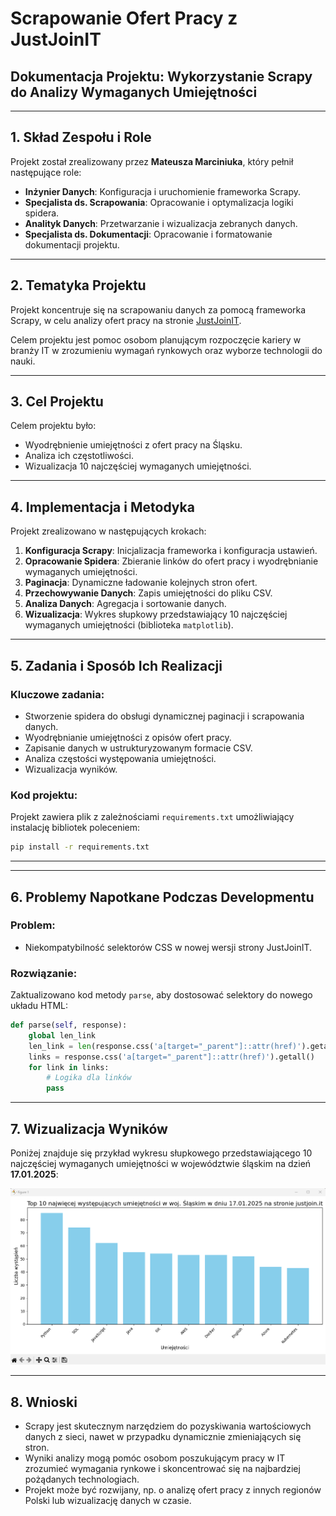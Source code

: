 # Scrapowanie Ofert Pracy z JustJoinIT

## Dokumentacja Projektu: Wykorzystanie Scrapy do Analizy Wymaganych Umiejętności

---

## 1. Skład Zespołu i Role
Projekt został zrealizowany przez **Mateusza Marciniuka**, który pełnił następujące role:
- **Inżynier Danych**: Konfiguracja i uruchomienie frameworka Scrapy.
- **Specjalista ds. Scrapowania**: Opracowanie i optymalizacja logiki spidera.
- **Analityk Danych**: Przetwarzanie i wizualizacja zebranych danych.
- **Specjalista ds. Dokumentacji**: Opracowanie i formatowanie dokumentacji projektu.

---

## 2. Tematyka Projektu
Projekt koncentruje się na scrapowaniu danych za pomocą frameworka Scrapy, w celu analizy ofert pracy na stronie [JustJoinIT](https://justjoin.it). 

Celem projektu jest pomoc osobom planującym rozpoczęcie kariery w branży IT w zrozumieniu wymagań rynkowych oraz wyborze technologii do nauki.

---

## 3. Cel Projektu
Celem projektu było:
- Wyodrębnienie umiejętności z ofert pracy na Śląsku.
- Analiza ich częstotliwości.
- Wizualizacja 10 najczęściej wymaganych umiejętności.

---

## 4. Implementacja i Metodyka
Projekt zrealizowano w następujących krokach:
1. **Konfiguracja Scrapy**: Inicjalizacja frameworka i konfiguracja ustawień.
2. **Opracowanie Spidera**: Zbieranie linków do ofert pracy i wyodrębnianie wymaganych umiejętności.
3. **Paginacja**: Dynamiczne ładowanie kolejnych stron ofert.
4. **Przechowywanie Danych**: Zapis umiejętności do pliku CSV.
5. **Analiza Danych**: Agregacja i sortowanie danych.
6. **Wizualizacja**: Wykres słupkowy przedstawiający 10 najczęściej wymaganych umiejętności (biblioteka `matplotlib`).

---

## 5. Zadania i Sposób Ich Realizacji
### Kluczowe zadania:
- Stworzenie spidera do obsługi dynamicznej paginacji i scrapowania danych.
- Wyodrębnianie umiejętności z opisów ofert pracy.
- Zapisanie danych w ustrukturyzowanym formacie CSV.
- Analiza częstości występowania umiejętności.
- Wizualizacja wyników.

### Kod projektu:
Projekt zawiera plik z zależnościami `requirements.txt` umożliwiający instalację bibliotek poleceniem:
```bash
pip install -r requirements.txt
```

---

---

## 6. Problemy Napotkane Podczas Developmentu
### Problem:
- Niekompatybilność selektorów CSS w nowej wersji strony JustJoinIT.

### Rozwiązanie:
Zaktualizowano kod metody `parse`, aby dostosować selektory do nowego układu HTML:
```python
def parse(self, response):
    global len_link
    len_link = len(response.css('a[target="_parent"]::attr(href)').getall())
    links = response.css('a[target="_parent"]::attr(href)').getall()
    for link in links:
        # Logika dla linków
        pass
```

---

## 7. Wizualizacja Wyników
Poniżej znajduje się przykład wykresu słupkowego przedstawiającego 10 najczęściej wymaganych umiejętności w województwie śląskim na dzień **17.01.2025**:

![Wykres słupkowy](image.png)

---

## 8. Wnioski
- Scrapy jest skutecznym narzędziem do pozyskiwania wartościowych danych z sieci, nawet w przypadku dynamicznie zmieniających się stron.
- Wyniki analizy mogą pomóc osobom poszukującym pracy w IT zrozumieć wymagania rynkowe i skoncentrować się na najbardziej pożądanych technologiach.
- Projekt może być rozwijany, np. o analizę ofert pracy z innych regionów Polski lub wizualizację danych w czasie.


